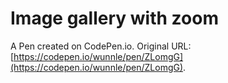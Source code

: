 # Image gallery with zoom

A Pen created on CodePen.io. Original URL: [https://codepen.io/wunnle/pen/ZLomgG](https://codepen.io/wunnle/pen/ZLomgG).

